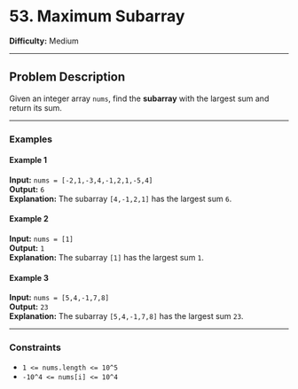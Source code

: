 # 53. Maximum Subarray

**Difficulty:** Medium

---

## Problem Description

Given an integer array `nums`, find the **subarray** with the largest sum and return its sum.

---

### Examples

#### Example 1

**Input:** `nums = [-2,1,-3,4,-1,2,1,-5,4]`  
**Output:** `6`  
**Explanation:** The subarray `[4,-1,2,1]` has the largest sum `6`.

#### Example 2

**Input:** `nums = [1]`  
**Output:** `1`  
**Explanation:** The subarray `[1]` has the largest sum `1`.

#### Example 3

**Input:** `nums = [5,4,-1,7,8]`  
**Output:** `23`  
**Explanation:** The subarray `[5,4,-1,7,8]` has the largest sum `23`.

---

### Constraints

- `1 <= nums.length <= 10^5`
- `-10^4 <= nums[i] <= 10^4`
